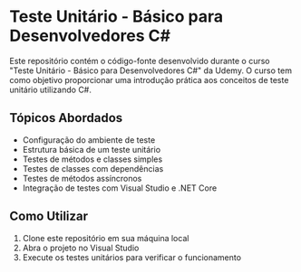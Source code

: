# Teste Unitário - Básico para Desenvolvedores C#

Este repositório contém o código-fonte desenvolvido durante o curso "Teste Unitário - Básico para Desenvolvedores C#" da Udemy. O curso tem como objetivo proporcionar uma introdução prática aos conceitos de teste unitário utilizando C#.

## Tópicos Abordados

- Configuração do ambiente de teste
- Estrutura básica de um teste unitário
- Testes de métodos e classes simples
- Testes de classes com dependências
- Testes de métodos assíncronos
- Integração de testes com Visual Studio e .NET Core

## Como Utilizar

1. Clone este repositório em sua máquina local
2. Abra o projeto no Visual Studio
3. Execute os testes unitários para verificar o funcionamento

